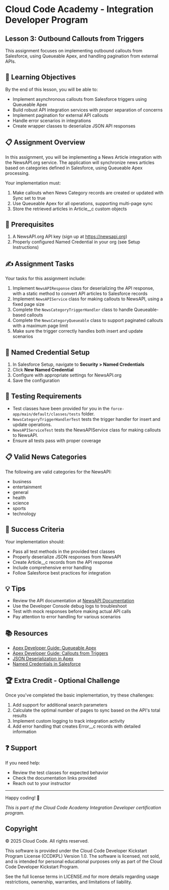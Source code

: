 # Cloud Code Academy - Integration Developer Program
## Lesson 3: Outbound Callouts from Triggers

This assignment focuses on implementing outbound callouts from Salesforce, using Queueable Apex, and handling pagination from external APIs.

## 🎯 Learning Objectives

By the end of this lesson, you will be able to:
- Implement asynchronous callouts from Salesforce triggers using Queueable Apex
- Build robust API integration services with proper separation of concerns
- Implement pagination for external API callouts
- Handle error scenarios in integrations
- Create wrapper classes to deserialize JSON API responses

## 📋 Assignment Overview

In this assignment, you will be implementing a News Article integration with the NewsAPI.org service. The application will synchronize news articles based on categories defined in Salesforce, using Queueable Apex processing.

Your implementation must:
1. Make callouts when News Category records are created or updated with Sync set to true
2. Use Queueable Apex for all operations, supporting multi-page sync
3. Store the retrieved articles in Article__c custom objects

## 🔨 Prerequisites

1. A NewsAPI.org API key (sign up at https://newsapi.org)
2. Properly configured Named Credential in your org (see Setup Instructions)

## ✍️ Assignment Tasks

Your tasks for this assignment include:

1. Implement `NewsAPIResponse` class for deserializing the API response, with a static method to convert API articles to Salesforce records
2. Implement `NewsAPIService` class for making callouts to NewsAPI, using a fixed page size
3. Complete the `NewsCategoryTriggerHandler` class to handle Queueable-based callouts
4. Complete the `NewsCategoryQueueable` class to support paginated callouts with a maximum page limit
5. Make sure the trigger correctly handles both insert and update scenarios

## 🔑 Named Credential Setup

1. In Salesforce Setup, navigate to **Security > Named Credentials**
2. Click **New Named Credential**
3. Configure with appropriate settings for NewsAPI.org
4. Save the configuration

## 🧪 Testing Requirements

- Test classes have been provided for you in the `force-app/main/default/classes/tests` folder.
- `NewsCategoryTriggerHandlerTest` tests the trigger handler for insert and update operations.
- `NewsAPIServiceTest` tests the NewsAPIService class for making callouts to NewsAPI.
- Ensure all tests pass with proper coverage

## 📋 Valid News Categories

The following are valid categories for the NewsAPI:
- business
- entertainment
- general
- health
- science
- sports
- technology

## 🎯 Success Criteria

Your implementation should:
- Pass all test methods in the provided test classes
- Properly deserialize JSON responses from NewsAPI
- Create Article__c records from the API response
- Include comprehensive error handling
- Follow Salesforce best practices for integration

## 💡 Tips

- Review the API documentation at [NewsAPI Documentation](https://newsapi.org/docs)
- Use the Developer Console debug logs to troubleshoot
- Test with mock responses before making actual API calls
- Pay attention to error handling for various scenarios

## 📚 Resources

- [Apex Developer Guide: Queueable Apex](https://developer.salesforce.com/docs/atlas.en-us.apexcode.meta/apexcode/apex_queueable.htm)
- [Apex Developer Guide: Callouts from Triggers](https://developer.salesforce.com/docs/atlas.en-us.apexcode.meta/apexcode/apex_triggers_bestpract.htm)
- [JSON Deserialization in Apex](https://developer.salesforce.com/docs/atlas.en-us.apexcode.meta/apexcode/apex_methods_system_json_overview.htm)
- [Named Credentials in Salesforce](https://developer.salesforce.com/docs/atlas.en-us.apexcode.meta/apexcode/apex_callouts_named_credentials.htm)

## 🏆 Extra Credit - Optional Challenge

Once you've completed the basic implementation, try these challenges:
1. Add support for additional search parameters
2. Calculate the optimal number of pages to sync based on the API's total results
3. Implement custom logging to track integration activity
4. Add error handling that creates Error__c records with detailed information

## ❓ Support

If you need help:
- Review the test classes for expected behavior
- Check the documentation links provided
- Reach out to your instructor

---
Happy coding! 🚀

*This is part of the Cloud Code Academy Integration Developer certification program.*

## Copyright

© 2025 Cloud Code. All rights reserved.

This software is provided under the Cloud Code Developer Kickstart Program License (CCDKPL) Version 1.0.
The software is licensed, not sold, and is intended for personal educational purposes only as part of the Cloud Code Developer Kickstart Program.

See the full license terms in LICENSE.md for more details regarding usage restrictions, ownership, warranties, and limitations of liability.